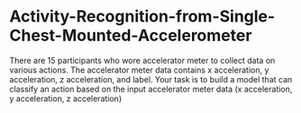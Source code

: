# Activity-Recognition-from-Single-Chest-Mounted-Accelerometer
There are 15 participants who wore accelerator meter to collect data on various actions. The accelerator meter data contains x acceleration, y acceleration, z acceleration, and label. Your task is to build a model that can classify an action based on the input accelerator meter data (x acceleration, y acceleration, z acceleration)
